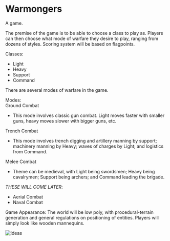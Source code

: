 # Warmongers
A game.

The premise of the game is to be able to choose a class to play as. Players can then choose what mode of warfare they desire to play, ranging from dozens of styles. Scoring system will be based on flagpoints.

Classes:
- Light
- Heavy
- Support
- Command

There are several modes of warfare in the game.

Modes: <br />
Ground Combat
- This mode involves classic gun combat. Light moves faster with smaller guns, heavy moves slower with bigger guns, etc.

Trench Combat
- This mode involves trench digging and artillery manning by support; machinery manning by Heavy; waves of charges by Light; and logistics from Command.

Melee Combat
- Theme can be medieval, with Light being swordsmen; Heavy being cavalrymen; Support being archers; and Command leading the brigade.

*THESE WILL COME LATER*:  <br />
- Aerial Combat <br />
- Naval Combat <br />

Game Appearance:
The world will be low poly, with procedural-terrain generation and general regulations on positioning of entities. Players will simply look like wooden mannequins.

![Ideas](https://github.com/Camyo4650/Warmongers/blob/master/images/IMG_7390.jpg)

